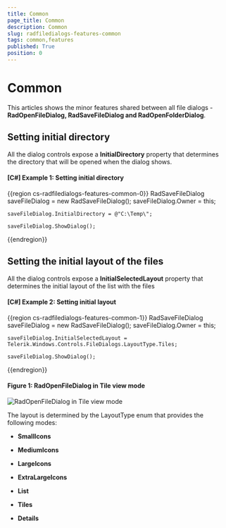 ```yaml
---
title: Common
page_title: Common
description: Common
slug: radfiledialogs-features-common
tags: common,features
published: True
position: 0
---
```


# Common

This articles shows the minor features shared between all file dialogs - __RadOpenFileDialog, RadSaveFileDialog and RadOpenFolderDialog__.

## Setting initial directory

All the dialog controls expose a __InitialDirectory__ property that determines the directory that will be opened when the dialog shows.

#### __[C#] Example 1: Setting initial directory__ 
{{region cs-radfiledialogs-features-common-0}}
	RadSaveFileDialog saveFileDialog = new RadSaveFileDialog();	
	saveFileDialog.Owner = this;
	
	saveFileDialog.InitialDirectory = @"C:\Temp\";
	
	saveFileDialog.ShowDialog();	
{{endregion}}

## Setting the initial layout of the files

All the dialog controls expose a __InitialSelectedLayout__ property that determines the initial layout of the list with the files

#### __[C#] Example 2: Setting initial layout__ 
{{region cs-radfiledialogs-features-common-1}}
	RadSaveFileDialog saveFileDialog = new RadSaveFileDialog();	
	saveFileDialog.Owner = this;
	
	saveFileDialog.InitialSelectedLayout = Telerik.Windows.Controls.FileDialogs.LayoutType.Tiles;
	
	saveFileDialog.ShowDialog();	
{{endregion}}

#### Figure 1: RadOpenFileDialog in Tile view mode

![RadOpenFileDialog in Tile view mode](images/FileDialogs_TileViewMode.png)

The layout is determined by the LayoutType enum that provides the following modes:

* __SmallIcons__

* __MediumIcons__

* __LargeIcons__

* __ExtraLargeIcons__

* __List__

* __Tiles__

* __Details__
